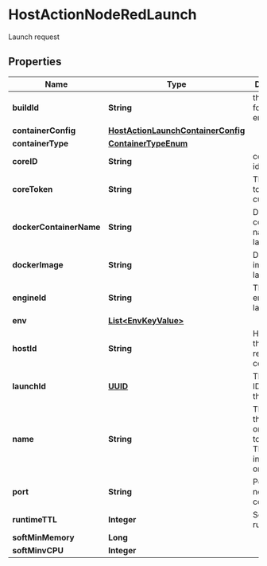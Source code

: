 

# HostActionNodeRedLaunch

Launch request
## Properties

Name | Type | Description | Notes
------------ | ------------- | ------------- | -------------
**buildId** | **String** | the buildId for the engine |  [optional]
**containerConfig** | [**HostActionLaunchContainerConfig**](HostActionLaunchContainerConfig.md) |  |  [optional]
**containerType** | [**ContainerTypeEnum**](ContainerTypeEnum.md) |  |  [optional]
**coreID** | **String** | core system id of graphql |  [optional]
**coreToken** | **String** | The core token of the current user. |  [optional]
**dockerContainerName** | **String** | Docker container name to launch |  [optional]
**dockerImage** | **String** | Docker image to launch |  [optional]
**engineId** | **String** | The id of the engine to launch |  [optional]
**env** | [**List&lt;EnvKeyValue&gt;**](EnvKeyValue.md) |  |  [optional]
**hostId** | **String** | HostID of the node-red container |  [optional]
**launchId** | [**UUID**](UUID.md) | The Launch ID to use for the launch |  [optional]
**name** | **String** | The name of the engine or process to launch. This is informational only. |  [optional]
**port** | **String** | Port of the node-red container |  [optional]
**runtimeTTL** | **Integer** | Seconds to run |  [optional]
**softMinMemory** | **Long** |  |  [optional]
**softMinvCPU** | **Integer** |  |  [optional]



